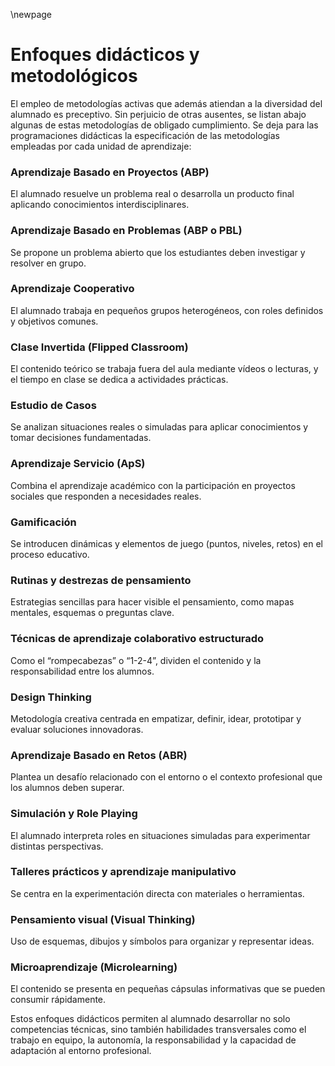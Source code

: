 \newpage

# Enfoques didácticos y metodológicos

El empleo de metodologías activas que además atiendan a la diversidad del alumnado es preceptivo. 
Sin perjuicio de otras ausentes, se listan abajo algunas de estas metodologías de obligado cumplimiento.
Se deja para las programaciones didácticas la especificación de las metodologías empleadas por cada unidad de aprendizaje:

### Aprendizaje Basado en Proyectos (ABP)

El alumnado resuelve un problema real o desarrolla un producto final aplicando conocimientos interdisciplinares.

### Aprendizaje Basado en Problemas (ABP o PBL)

Se propone un problema abierto que los estudiantes deben investigar y resolver en grupo.

### Aprendizaje Cooperativo

El alumnado trabaja en pequeños grupos heterogéneos, con roles definidos y objetivos comunes.

### Clase Invertida (Flipped Classroom)

El contenido teórico se trabaja fuera del aula mediante vídeos o lecturas, y el tiempo en clase se dedica a actividades prácticas.

### Estudio de Casos
Se analizan situaciones reales o simuladas para aplicar conocimientos y tomar decisiones fundamentadas.

### Aprendizaje Servicio (ApS)

Combina el aprendizaje académico con la participación en proyectos sociales que responden a necesidades reales.

### Gamificación

Se introducen dinámicas y elementos de juego (puntos, niveles, retos) en el proceso educativo.

### Rutinas y destrezas de pensamiento

Estrategias sencillas para hacer visible el pensamiento, como mapas mentales, esquemas o preguntas clave.

### Técnicas de aprendizaje colaborativo estructurado

Como el “rompecabezas” o “1-2-4”, dividen el contenido y la responsabilidad entre los alumnos.

### Design Thinking

Metodología creativa centrada en empatizar, definir, idear, prototipar y evaluar soluciones innovadoras.

### Aprendizaje Basado en Retos (ABR)

Plantea un desafío relacionado con el entorno o el contexto profesional que los alumnos deben superar.

### Simulación y Role Playing

El alumnado interpreta roles en situaciones simuladas para experimentar distintas perspectivas.

### Talleres prácticos y aprendizaje manipulativo

Se centra en la experimentación directa con materiales o herramientas.

### Pensamiento visual (Visual Thinking)

Uso de esquemas, dibujos y símbolos para organizar y representar ideas.

### Microaprendizaje (Microlearning) 

El contenido se presenta en pequeñas cápsulas informativas que se pueden consumir rápidamente.

Estos enfoques didácticos permiten al alumnado desarrollar no solo competencias técnicas, sino también habilidades transversales como el trabajo en equipo, la autonomía, la responsabilidad y la capacidad de adaptación al entorno profesional.
